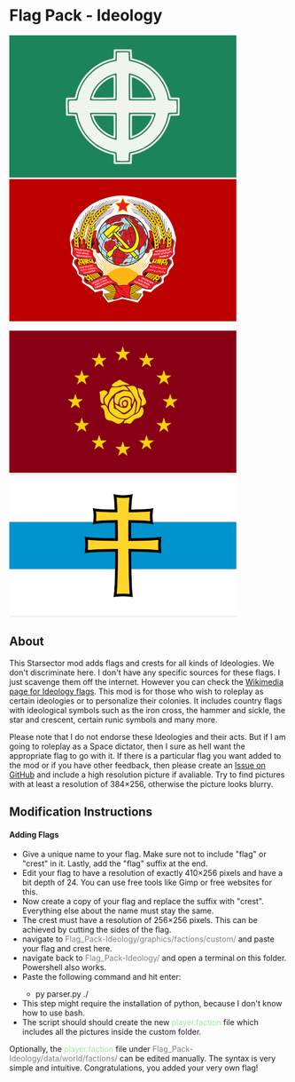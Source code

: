 # Flag Pack - Ideology
![example 1](./graphics/factions/custom/wfg_romania3_flag.png)
![example 2](./graphics/factions/custom/wfg_ussr1_flag.png)

![example 3](./graphics/factions/custom/wfg_socdem1_flag.jpg)
![example 4](./graphics/factions/custom/wfg_belarus2_flag.png)
## About

This Starsector mod adds flags and crests for all kinds of Ideologies. We don't discriminate here. I don't have any specific sources for these flags. I just scavenge them off the internet. However you can check the [Wikimedia page for Ideology flags](https://commons.wikimedia.org/wiki/Political_flags).
This mod is for those who wish to roleplay as certain ideologies or to personalize their colonies. It includes country flags with ideological symbols such as the iron cross, the hammer and sickle, the star and crescent, certain runic symbols and many more.

Please note that I do not endorse these Ideologies and their acts. But if I am going to roleplay as a Space dictator, then I sure as hell want the appropriate flag to go with it. If there is a particular flag you want added to the mod or if you have other feedback, then please create an [Issue on GitHub](https://github.com/WolframSegler/Flag_Pack-Ideology/issues) and include a high resolution picture if avaliable. Try to find pictures with at least a resolution of 384×256, otherwise the picture looks blurry.

## Modification Instructions

<h4>Adding Flags</h4>
<ul>
    <li>Give a unique name to your flag. Make sure not to include "flag" or "crest" in it. Lastly, add the "flag" suffix at the end.</li>
    <li>Edit your flag to have a resolution of exactly 410×256 pixels and have a bit depth of 24. You can use free tools like Gimp or free websites for this.</li>
    <li>Now create a copy of your flag and replace the suffix with "crest". Everything else about the name must stay the same.</li>
    <li>The crest must have a resolution of 256×256 pixels. This can be achieved by cutting the sides of the flag.</li>
    <li>navigate to <span style="color: gray;">Flag_Pack-Ideology/graphics/factions/custom/</span> and paste your flag and crest here.</li>
    <li>navigate back to <span style="color: gray;">Flag_Pack-Ideology/</span> and open a terminal on this folder. Powershell also works.</li>
    <li>Paste the following command and hit enter:</li>
    <ul><li>py parser.py ./</li></ul>
    <li>This step might require the installation of python, because I don't know how to use bash.</li>
    <li>The script should should create the new <span style="color: #a0e59e;">player.faction</span> file which includes all the pictures inside the custom folder.</li>
</ul>
Optionally, the <span style="color: #a0e59e;">player.faction</span> file under <span style="color: gray;">Flag_Pack-Ideology/data/world/factions/</span> can be edited manually. The syntax is very simple and intuitive. Congratulations, you added your very own flag!


	
